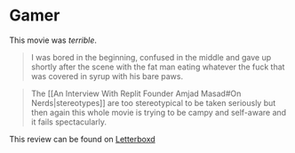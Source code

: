 # Gamer

This movie was *terrible*.


> I was bored in the beginning, confused in the middle and gave up shortly after the scene with the fat man eating whatever the fuck that was covered in syrup with his bare paws. 

> The [[An Interview With Replit Founder Amjad Masad#On Nerds|stereotypes]] are too stereotypical to be taken seriously but then again this whole movie is trying to be campy and self-aware and it fails spectacularly.


This review can be found on [Letterboxd](https://letterboxd.com/sadsadsadiecat/film/gamer/)